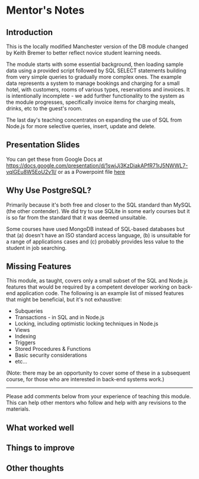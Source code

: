 # Mentor's Notes

## Introduction

This is the locally modified Manchester version of the DB module changed by Keith Bremer to better reflect novice student learning needs.

The module starts with some essential background, then loading sample data using a provided script followed by SQL SELECT statements building from very simple queries to gradually more complex ones. The example data represents a system to manage bookings and charging for a small hotel, with customers, rooms of various types, reservations and invoices. It is intentionally incomplete - we add further functionality to the system as the module progresses, specifically invoice items for charging meals, drinks, etc to the guest's room.

The last day's teaching concentrates on expanding the use of SQL from Node.js for more selective queries, insert, update and delete.

## Presentation Slides

You can get these from Google Docs at
https://docs.google.com/presentation/d/1swiJj3KzDiakAPfR71rJ5NWWL7-vqlGEu8W5EoU2v1I/
or as a Powerpoint file [here](./CYF_DB_1.pptx)

## Why Use PostgreSQL?

Primarily because it's both free and closer to the SQL standard than MySQL (the other contender). We did try to use SQLite in some early courses but it is so far from the standard that it was deemed unsuitable.

Some courses have used MongoDB instead of SQL-based databases but that (a) doesn't have an ISO standard access language, (b) is unsuitable for a range of applications cases and (c) probably provides less value to the student in job searching.

## Missing Features

This module, as taught, covers only a small subset of the SQL and Node.js features that would be required by a competent developer working on back-end application code. The following is an example list of missed features that might be beneficial, but it's not exhaustive:

- Subqueries
- Transactions - in SQL and in Node.js
- Locking, including optimistic locking techniques in Node.js
- Views
- Indexing
- Triggers
- Stored Procedures & Functions
- Basic security considerations
- etc...

(Note: there may be an opportunity to cover some of these in a subsequent course, for those who are interested in back-end systems work.)

---

Please add comments below from your experience of teaching this module. This can help other mentors who follow and help with any revisions to the materials.

## What worked well

## Things to improve

## Other thoughts
